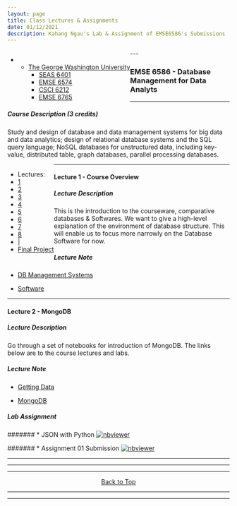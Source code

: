 ```yaml
---
layout: page
title: Class Lectures & Assignments
date: 01/12/2021
description: Kahang Ngau's Lab & Assignment of EMSE6586's Submissions
---
```

<a name="top"></a>
<div class="navbar">
    <div class="navbar-inner">
        <ul class="nav" style="float:left">
            <li>
                <ul class="dropdown">
                    <li><a href="#GWU">The George Washington University</a>
                        <ul class="dropdown-content">
                            <li><a href="{{ BASE_PATH }}/pages/SEAS6401.html">SEAS 6401</a></li>
                            <li><a href="{{ BASE_PATH }}/pages/EMSE6574.html">EMSE 6574</a></li>
                            <li><a href="{{ BASE_PATH }}/pages/CSCI6212.html">CSCI 6212</a></li>
                            <li><a href="{{ BASE_PATH }}/pages/EMSE6765.html">EMSE 6765</a></li>
                        </ul>
                    </li>
                </ul>
            </li>
        </ul>
    </div>
</div>
---

### <a name="seas6401"></a> EMSE 6586 - Database Management for Data Analyts

---

##### Course Description (3 credits)
Study and design of database and data management systems for big data and data analytics; 
design of relational database systems and the SQL query language; 
NoSQL databases for unstructured data, including key-value, distributed table, graph databases, parallel processing databases. 


<div class="navbar">
    <div class="navbar-inner">
        <ul class="nav" style="float:left">
            <li><a>Lectures:</a></li>
            <li><a href="#seas6401-assignment1">1</a></li>
            <li><a href="#seas6401-assignment2">2</a></li>
            <li><a href="#seas6401-assignment3">3</a></li>
            <li><a href="#seas6401-assignment4">4</a></li>
            <li><a href="#seas6401-assignment5">5</a></li>
            <li><a href="#seas6401-assignment6">6</a></li>
            <li><a href="#seas6401-assignment7">7</a></li>
            <li><a href="#seas6401-assignment8">8</a></li>
            <li><a>|</a></li>
            <li><a href="#seas6401-final-project">Final Project</a></li>
        </ul>
    </div>
</div>

---

####  <a name="EMSE6586-assignment1"></a>Lecture 1 - Course Overview
##### Lecture Description 
This is the introduction to the courseware, comparative databases & Softwares.
We want to give a high-level explanation of the environment of database structure.
This will enable us to focus more narrowly on the Database Software for now.


##### Lecture Note

* <a href="{{ BASE_PATH }}/assets/EMSE6586/EMSE6586-DB Management Systems.pdf">DB Management Systems</a>


* <a href="{{ BASE_PATH }}/assets/EMSE6586/EMSE6586-Software.pdf">Software</a>

---

####  <a name="seas6401-assignment2"></a>Lecture 2 - MongoDB
##### Lecture Description 
Go through a set of notebooks for introduction of MongoDB. The links below are to the course lectures and labs. 


##### Lecture Note

* <a href="{{ BASE_PATH }}/assets/EMSE6586/Getting Data.pdf">Getting Data</a>


* <a href="{{ BASE_PATH }}/assets/EMSE6586/MongoDB.pdf">MongoDB</a>


##### Lab Assignment

####### * JSON with Python
[![nbviewer](https://raw.githubusercontent.com/jupyter/design/master/logos/Badges/nbviewer_badge.svg)](https://nbviewer.jupyter.org/github/ngau9567/ngau9567.github.io/blob/master/assets/EMSE6586/JSON.ipynb)

####### * Assignment 01 Submission
[![nbviewer](https://raw.githubusercontent.com/jupyter/design/master/logos/Badges/nbviewer_badge.svg)](https://nbviewer.jupyter.org/github/ngau9567/ngau9567.github.io/blob/master/assets/EMSE6586/KahangNgau_Assignment_01_Submission.ipynb)

---
---
---

<center><a href="#top">Back to Top</a></center>

---
---
